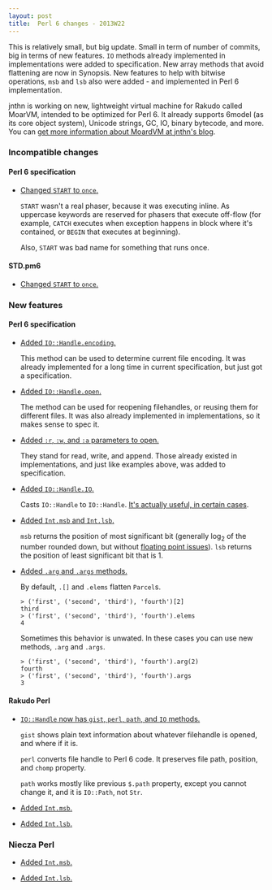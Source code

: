 ```yaml
---
layout: post
title:  Perl 6 changes - 2013W22
---
```

This is relatively small, but big update. Small in term of number of
commits, big in terms of new features. `IO` methods already implemented
in implementations were added to specification. New array methods that
avoid flattening are now in Synopsis. New features to help with bitwise
operations, `msb` and `lsb` also were added - and implemented in
Perl&nbsp;6 implementation.

jnthn is working on new, lightweight virtual machine for Rakudo called
MoarVM, intended to be optimized for Perl&nbsp;6. It already supports
6model (as its core object system), Unicode strings, GC, IO, binary
bytecode, and more. You can [get more information about MoardVM at
jnthn's blog](http://6guts.wordpress.com/2013/05/31/moarvm-a-virtual-machine-for-nqp-and-rakudo/).

### Incompatible changes
#### Perl 6 specification
* [Changed `START` to `once`.](https://github.com/perl6/specs/commit/fca7f5a90384693468e8df4698fedb5e5995c78e)

  `START` wasn't a real phaser, because it was executing inline. As
  uppercase keywords are reserved for phasers that execute off-flow
  (for example, `CATCH` executes when exception happens in block where
  it's contained, or `BEGIN` that executes at beginning).
  
  Also, `START` was bad name for something that runs once.

#### STD.pm6
* [Changed `START` to `once`.](https://github.com/perl6/std/commit/6b4371ded8af2d0646af4f69a2a44552bd45d3df)

### New features
#### Perl 6 specification
* [Added `IO::Handle.encoding`.](https://github.com/perl6/specs/commit/415f998968a441cd2b58f85c0007814a5d7c05dd)

  This method can be used to determine current file encoding. It was
  already implemented for a long time in current specification, but
  just got a specification.
  
* [Added `IO::Handle.open`.](https://github.com/perl6/specs/commit/415f998968a441cd2b58f85c0007814a5d7c05dd)

  The method can be used for reopening filehandles, or reusing them
  for different files. It was also already implemented in
  implementations, so it makes sense to spec it.
  
* [Added `:r`, `:w`, and `:a` parameters to open.](https://github.com/perl6/specs/commit/415f998968a441cd2b58f85c0007814a5d7c05dd)

  They stand for read, write, and append. Those already existed in
  implementations, and just like examples above, was added to
  specification.
  
* [Added `IO::Handle.IO`.](https://github.com/perl6/specs/commit/346540cbe029487bb05a9064776242fd5d19a1e3)

  Casts `IO::Handle` to `IO::Handle`. [It's actually useful, in certain
  cases](http://stackoverflow.com/q/11386398/736054).
  
* [Added `Int.msb` and `Int.lsb`.](https://github.com/perl6/specs/commit/4f0895bf8669b8a87d9b257172b89e736108f061)

  `msb` returns the position of most significant bit (generally
  log<sub>2</sub> of the number rounded down, but without
  [floating point issues](http://stackoverflow.com/a/2654175/736054)).
  `lsb` returns the position of least significant bit that is 1.
  
* [Added `.arg` and `.args` methods.](https://github.com/perl6/specs/commit/9f5a96874c5addfa739323bbbd147e1d382256a8)

  By default, `.[]` and `.elems` flatten `Parcel`s.
  
      > ('first', ('second', 'third'), 'fourth')[2]
      third
      > ('first', ('second', 'third'), 'fourth').elems
      4

  Sometimes this behavior is unwated. In these cases you can use new
  methods, `.arg` and `.args`.

      > ('first', ('second', 'third'), 'fourth').arg(2)
      fourth
      > ('first', ('second', 'third'), 'fourth').args
      3

#### Rakudo Perl
* [`IO::Handle` now has `gist`, `perl`, `path`, and `IO` methods.](https://github.com/rakudo/rakudo/commit/8a08591ec79e06d09c9a05946d7cdb473c574b45)

  `gist` shows plain text information about whatever filehandle is
  opened, and where if it is.
  
  `perl` converts file handle to Perl 6 code. It preserves file path,
  position, and `chomp` property.

  `path` works mostly like previous `$.path` property, except you
  cannot change it, and it is `IO::Path`, not `Str`.
  
* [Added `Int.msb`.](https://github.com/rakudo/rakudo/commit/8a08591ec79e06d09c9a05946d7cdb473c574b45)

* [Added `Int.lsb`.](https://github.com/rakudo/rakudo/commit/cd5ca7c6d0074018dd4d0b6fb3a651ea66c94262)

### Niecza Perl
* [Added `Int.msb`.](https://github.com/rakudo/rakudo/commit/8a08591ec79e06d09c9a05946d7cdb473c574b45)

* [Added `Int.lsb`.](https://github.com/rakudo/rakudo/commit/cd5ca7c6d0074018dd4d0b6fb3a651ea66c94262)